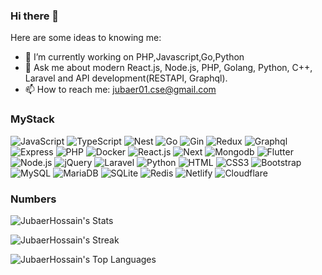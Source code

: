 ### Hi there 👋


Here are some ideas to knowing me:

- 🔭 I’m currently working on PHP,Javascript,Go,Python
- 💬 Ask me about modern React.js, Node.js, PHP, Golang, Python, C++, Laravel and API development(RESTAPI, Graphql).
- 📫 How to reach me: jubaer01.cse@gmail.com




### MyStack
![JavaScript](https://img.shields.io/badge/JavaScript-F7DF1E?style=flat-square&logo=javascript&logoColor=black)
![TypeScript](https://img.shields.io/badge/TypeScript-007ACC?style=flat-square&logo=typescript&logoColor=white)
![Nest](https://img.shields.io/badge/Nest-007ACC?style=flat-square&logo=nest&logoColor=white)
![Go](https://img.shields.io/badge/Go-007ACC?style=flat-square&logo=go&logoColor=white)
![Gin](https://img.shields.io/badge/Gin-007ACC?style=flat-square&logo=gin&logoColor=white)
![Redux](https://img.shields.io/badge/Redux-007ACC?style=flat-square&logo=redux&logoColor=purple)
![Graphql](https://img.shields.io/badge/Graphql-007ACC?style=flat-square&logo=graphql&logoColor=red)
![Express](https://img.shields.io/badge/Espress-007ACC?style=flat-square&logo=express&logoColor=white)
![PHP](https://img.shields.io/badge/PHP-777BB4?style=flat-square&logo=php&logoColor=white)
![Docker](https://img.shields.io/badge/Docker-0CC1F3?style=flat-square&logo=docker&logoColor=white)
![React.js](https://img.shields.io/badge/React.js-0081CB?style=flat-square&logo=react&logoColor=61DAFB)
![Next](https://img.shields.io/badge/Next-007ACC?style=flat-square&logo=next&logoColor=white)
![Mongodb](https://img.shields.io/badge/Mongodb-007ACC?style=flat-square&logo=mongodb&logoColor=green)
![Flutter](https://img.shields.io/badge/Flutter-007ACC?style=flat-square&logo=flutter&logoColor=white)
![Node.js](https://img.shields.io/badge/Node.js-43853D?style=flat-square&logo=node.js&logoColor=white)
![jQuery](https://img.shields.io/badge/jQuery-0769AD?style=flat-square&logo=jquery&logoColor=white)
![Laravel](https://img.shields.io/badge/Laravel-FF2D20?style=flat-square&logo=laravel&logoColor=white)
![Python](https://img.shields.io/badge/Python-3776AB?style=flat-square&logo=python&logoColor=white)
![HTML](https://img.shields.io/badge/HTML5-E34F26?style=flat-square&logo=html5&logoColor=white)
![CSS3](https://img.shields.io/badge/CSS3-1572B6?style=flat-square&logo=css3&logoColor=white)
![Bootstrap](https://img.shields.io/badge/Bootstrap-563D7C?style=flat-square&logo=bootstrap&logoColor=white)
![MySQL](https://img.shields.io/badge/MySQL-005C84?style=flat-square&logo=mysql&logoColor=white)
![MariaDB](https://img.shields.io/badge/MariaDB-003545?style=flat-square&logo=mariadb&logoColor=white)
![SQLite](https://img.shields.io/badge/SQLite-07405E?style=flat-square&logo=sqlite&logoColor=white)
![Redis](https://img.shields.io/badge/redis-%23DD0031.svg?&style=flat-square&logo=redis&logoColor=white)
![Netlify](https://img.shields.io/badge/Netlify-00C7B7?style=flat-square&logo=netlify&logoColor=white)
![Cloudflare](https://img.shields.io/badge/Cloudflare-F38020?style=flat-square&logo=Cloudflare&logoColor=white)


### Numbers
![JubaerHossain's Stats](https://github-readme-stats.vercel.app/api?username=JubaerHossain&theme=darcula&show_icons=true&hide_border=true&count_private=true)

![JubaerHossain's Streak](https://github-readme-streak-stats.herokuapp.com/?user=JubaerHossain&theme=darcula&hide_border=true)

![JubaerHossain's Top Languages](https://github-readme-stats.vercel.app/api/top-langs/?username=JubaerHossain&theme=darcula&show_icons=true&hide_border=true&layout=compact)
